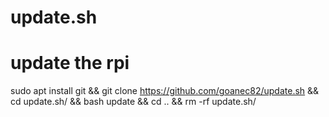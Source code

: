 # update.sh
# update the rpi
sudo apt install git && git clone https://github.com/goanec82/update.sh && cd update.sh/ && bash update && cd .. && rm -rf update.sh/
